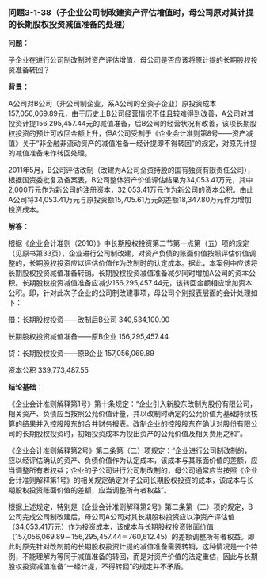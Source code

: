 ### 问题3-1-38（子企业公司制改建资产评估增值时，母公司原对其计提的长期股权投资减值准备的处理）

**问题：**

子企业在进行公司制改制时资产评估增值，母公司是否应该将原计提的长期股权投资准备转回？

**背景：**

A公司对B公司（非公司制企业，系A公司的全资子企业）原投资成本157,056,069.89元，由于历史上B公司经营情况不佳且较难得到改善，A公司对其投资计提156,295,457.44元的减值准备，后B公司的经营状况有改善，该项长期股权投资的预计可收回金额上升，但A公司受制于《企业会计准则第8号——资产减值》关于“非金融非流动资产的减值准备一经计提即不得转回”的规定，对原先计提的减值准备未作转回处理。

2011年5月，B公司评估改制（改建为A公司全资持股的国有独资有限责任公司），根据国资委批复及备案表，B公司整体资产价值评估结果为34,053.41万元，其中2,000万元作为新公司的注册资本，32,053.41万元作为新公司的资本公积。由此A公司将34,053.41万元与原投资额15,705.61万元的差额18,347.80万元作为增加投资成本。

**解答：**

根据《企业会计准则（2010）》中长期股权投资第二节第一点第（五）项的规定（见原书第33页），企业进行公司制改建，对资产负债的账面价值按照评估价值调整的，长期股权投资应以评估价值作为改制时的认定成本。据此，本案例中应该将长期股权投资减值准备转销。长期股权投资减值准备减少同时增加A公司的资本公积。长期股权投资减值准备应减少156,295,457.44元，该转回金额相应增加资本公积。即，针对此次子企业的公司制改建事项，母公司个别报表层面的会计处理如下：

借：长期股权投资——改制后B公司 340,534,100.00

长期股权投资减值准备——原B企业 156,295,457.44

贷：长期股权投资——原B企业 157,056,069.89

资本公积 339,773,487.55

**结论基础：**

《企业会计准则解释第1号》第十条规定：“企业引入新股东改制为股份有限公司，相关资产、负债应当按照公允价值计量，并以改制时确定的公允价值为基础持续核算的结果并入控股股东的合并财务报表。改制企业的控股股东在确认对股份有限公司的长期股权投资时，初始投资成本为投出资产的公允价值及相关费用之和”。

《企业会计准则解释第2号》第二条第（二）项规定：“企业进行公司制改制的，应以经评估确认的资产、负债价值作为认定成本，该成本与其账面价值的差额，应当调整所有者权益；企业的子公司进行公司制改制的，母公司通常应当按照《企业会计准则解释第1号》的相关规定确定对子公司长期股权投资的成本，该成本与长期股权投资账面价值的差额，应当调整所有者权益”。

根据上述规定，特别是《企业会计准则解释第2号》第二条第（二）项的规定，B公司完成公司制改建后，母公司A公司对其长期股权投资应以净资产评估值（34,053.41万元）作为投资成本，该成本与长期股权投资账面价值（157,056,069.89－156,295,457.44＝760,612.45）的差额调整所有者权益。即此时原先针对改制前的长期股权投资计提的减值准备需要转销，这种情况是一个特例，不能理解为等同于减值准备的转回，而是对资产价值的法定重估，因此与长期股权投资减值准备“一经计提，不得转回”的规定并不矛盾。